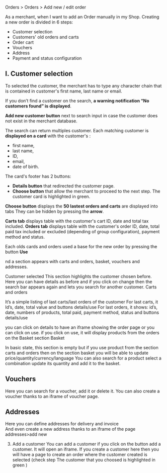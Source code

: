 Orders > Orders > Add new / edit order

As a merchant, when I want to add an Order manually in my Shop.
Creating a new order is divided in 6 steps:

- Customer selection
- Customers' old orders and carts
- Order cart
- Vouchers
- Address
- Payment and status configuration

## I. Customer selection

To selected the customer, the merchant has to type any character chain that is contained in customer's first name, last name or email. 

If you don’t find a customer on the search, **a warning notification “No customers found” is displayed**.  

**Add new customer button** next to search input in case the customer does not exist in the merchant database.

The search can return multiples customer.
Each matching customer is **displayed on a card** with the customer's :

- first name,
- last name,
- ID, 
- email, 
- date of birth.

The card's footer has 2 buttons: 

- **Details button** that redirected the customer page. 
- **Choose button** that allow the merchant to proceed to the next step. The customer card is highlighted in green. 

**Choose button** displays the **50 lastest orders and carts** are displayed into tabs They can be hidden by pressing the **arrow**.

**Carts tab** displays table with the customer's cart ID, date and total tax included.
**Orders tab** displays table with the customer's order ID, date, total paid tax included or excluded (depending of group configuration), payment method and status.

Each olds cards and orders used a base for the new order by pressing the button **Use**

nd a section appears with carts and orders, basket, vouchers and addresses.  

Customer selected
This section highlights the customer chosen before. Here you can have details as before and if you click on change then the search bar appears again and lets you search for another customer. 
Carts and orders 

It’s a simple listing of last carts/last orders of the customer
For last carts, it   Id’s, date, total value and buttons details/use
For last orders, it shows: id’s, date, numbers of products, total paid, payment method, status and buttons details/use

you can click on details to have an iframe showing the order page or you can click on use. 
if you click on use, it will display products from the orders on the Basket section
Basket 

In basic state, this section is empty but if you use product from the section carts and orders then on the section basket you will be able to update price/quantity/currency/language 
You can also search for a product select a combination update its quantity and add it to the basket.

## Vouchers 
Here you can search for a voucher, add it or delete it. You can also create a voucher thanks to an iframe of voucher page. 

## Addresses 
Here you can define addresses for delivery and invoice  
And even create a new address thanks to an iframe of the page addresses>add new 

3) Add a customer
You can add a customer if you click on the button add a customer. It will open an iframe. If you create a customer here then you will have a page to create an order where the customer created is selected (check step The customer that you choosed is highlighted in green )
